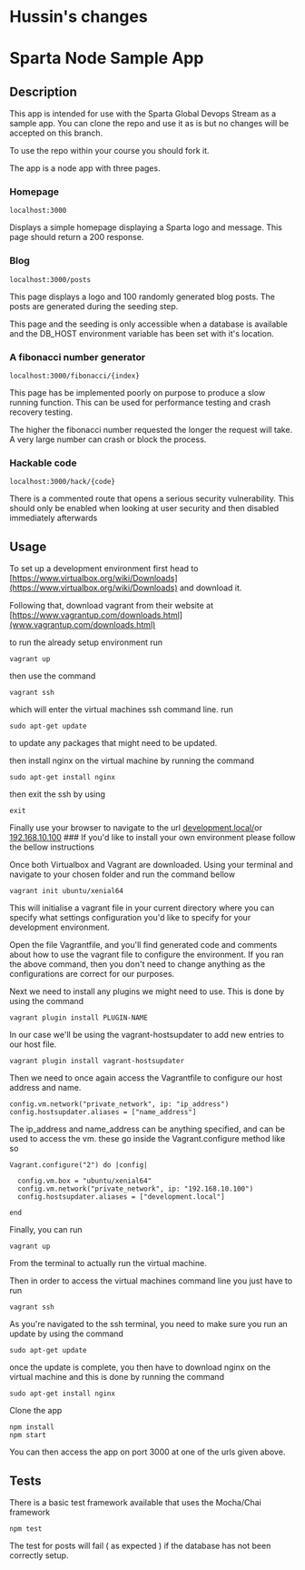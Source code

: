 # Hussin's changes
# Sparta Node Sample App

## Description

This app is intended for use with the Sparta Global Devops Stream as a sample app. You can clone the repo and use it as is but no changes will be accepted on this branch.

To use the repo within your course you should fork it.

The app is a node app with three pages.

### Homepage

``localhost:3000``

Displays a simple homepage displaying a Sparta logo and message. This page should return a 200 response.

### Blog

``localhost:3000/posts``

This page displays a logo and 100 randomly generated blog posts. The posts are generated during the seeding step.

This page and the seeding is only accessible when a database is available and the DB_HOST environment variable has been set with it's location.

### A fibonacci number generator

``localhost:3000/fibonacci/{index}``

This page has be implemented poorly on purpose to produce a slow running function. This can be used for performance testing and crash recovery testing.

The higher the fibonacci number requested the longer the request will take. A very large number can crash or block the process.


### Hackable code

``localhost:3000/hack/{code}``

There is a commented route that opens a serious security vulnerability. This should only be enabled when looking at user security and then disabled immediately afterwards

## Usage

To set up a development environment first head to [https://www.virtualbox.org/wiki/Downloads](https://www.virtualbox.org/wiki/Downloads) and download it.

Following that, download vagrant from their website at [https://www.vagrantup.com/downloads.html](www.vagrantup.com/downloads.html)

to run the already setup environment run
```
vagrant up
```

then use the command
```
vagrant ssh
```
which will enter the virtual machines ssh command line.
run
```
sudo apt-get update
```
to update any packages that might need to be updated.

then install nginx on the virtual machine by running the command
```
sudo apt-get install nginx
```

then exit the ssh by using
```
exit
```
Finally use your browser to navigate to the url [development.local/](development.local/)or [192.168.10.100](192.168.10.100)
### If you'd like to install your own environment please follow the bellow instructions

Once both Virtualbox and Vagrant are downloaded. Using your terminal and navigate to your chosen folder and run the command bellow
```
vagrant init ubuntu/xenial64
```
This will initialise a vagrant file in your current directory where you can specify what settings configuration you'd like to specify for your development environment.

Open the file Vagrantfile, and you'll find generated code and comments about how to use the vagrant file to configure the environment. If you ran the above command, then you don't need to change anything as the configurations are correct for our purposes.

Next we need to install any plugins we might need to use. This is done by using the command

```
vagrant plugin install PLUGIN-NAME
```
In our case we'll be using the vagrant-hostsupdater to add new entries to our host file.
```
vagrant plugin install vagrant-hostsupdater
```
Then we need to once again access the Vagrantfile to configure our host address and name.

```
config.vm.network("private_network", ip: "ip_address")
config.hostsupdater.aliases = ["name_address"]
```
The ip_address and name_address can be anything specified, and can be used to access the vm.
these go inside the Vagrant.configure method like so
```
Vagrant.configure("2") do |config|

  config.vm.box = "ubuntu/xenial64"
  config.vm.network("private_network", ip: "192.168.10.100")
  config.hostsupdater.aliases = ["development.local"]

end
```
Finally, you can run

```
vagrant up
```
From the terminal to actually run the virtual machine.

Then in order to access the virtual machines command line you just have to run
```
vagrant ssh
```
As you're navigated to the ssh terminal, you need to make sure you run an update by using the command
```
sudo apt-get update
```
once the update is complete, you then have to download nginx on the virtual machine and this is done by running the command

```
sudo apt-get install nginx
```


Clone the app
```
npm install
npm start
```

You can then access the app on port 3000 at one of the urls given above.

## Tests

There is a basic test framework available that uses the Mocha/Chai framework

```
npm test
```

The test for posts will fail ( as expected ) if the database has not been correctly setup.
